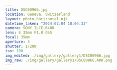 ```yaml
---
title: DSC00966.jpg
location: Geneva, Switzerland
layout: photo-horizontal.njk
datetime_taken: "2024:02:04 18:04:33"
camera: SONY ILCE-6400
lens: E 35mm F1.8 OSS
focal: 35mm
aperture: 5
shutter: 1/200
iso: 100
img_edited: ./img/gallery/gallery1/DSC00966.jpg
img_raw: ./img/gallery/gallery1/DSC00966.ARW.png
---
```

